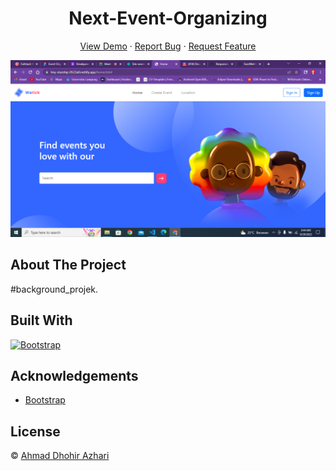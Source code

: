 <h1 align='center'>Next-Event-Organizing </h1>
  <p align="center">
    <a href="https://tiny-starship-0523a0.netlify.app/">View Demo</a>
    ·
    <a href="https://https://github.com/ahmaddhohirazhari/Next-Event-Organizing-Website/issues">Report Bug</a>
    ·
    <a href="https://https://github.com/ahmaddhohirazhari/Next-Event-Organizing-Website/pulls">Request Feature</a>
  </p>

![Image Banner](Capture.png)

## About The Project

#background_projek.

## Built With

[![Bootstrap](https://img.shields.io/badge/Bootstrap-v5.2.x-blue)](https://getbootstrap.com/)

## Acknowledgements

- [Bootstrap](https://getbootstrap.com/)

## License

© [Ahmad Dhohir Azhari](https://github.com/ahmaddhohirazhari)
